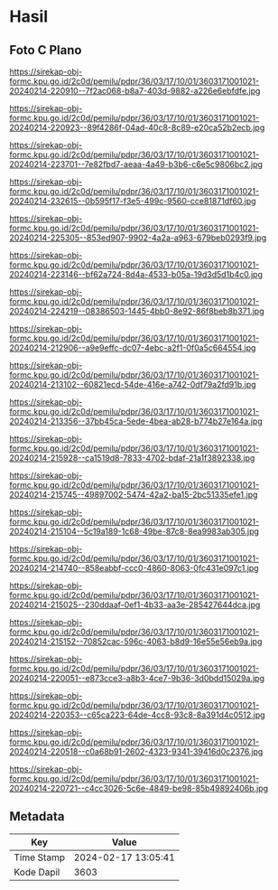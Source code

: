 # Hasil

## Foto C Plano

https://sirekap-obj-formc.kpu.go.id/2c0d/pemilu/pdpr/36/03/17/10/01/3603171001021-20240214-220910--7f2ac068-b8a7-403d-9882-a226e6ebfdfe.jpg

https://sirekap-obj-formc.kpu.go.id/2c0d/pemilu/pdpr/36/03/17/10/01/3603171001021-20240214-220923--89f4286f-04ad-40c8-8c89-e20ca52b2ecb.jpg

https://sirekap-obj-formc.kpu.go.id/2c0d/pemilu/pdpr/36/03/17/10/01/3603171001021-20240214-223701--7e82fbd7-aeaa-4a49-b3b6-c6e5c9806bc2.jpg

https://sirekap-obj-formc.kpu.go.id/2c0d/pemilu/pdpr/36/03/17/10/01/3603171001021-20240214-232615--0b595f17-f3e5-499c-9560-cce81871df60.jpg

https://sirekap-obj-formc.kpu.go.id/2c0d/pemilu/pdpr/36/03/17/10/01/3603171001021-20240214-225305--853ed907-9902-4a2a-a963-679beb0293f9.jpg

https://sirekap-obj-formc.kpu.go.id/2c0d/pemilu/pdpr/36/03/17/10/01/3603171001021-20240214-223146--bf62a724-8d4a-4533-b05a-19d3d5d1b4c0.jpg

https://sirekap-obj-formc.kpu.go.id/2c0d/pemilu/pdpr/36/03/17/10/01/3603171001021-20240214-224219--08386503-1445-4bb0-8e92-86f8beb8b371.jpg

https://sirekap-obj-formc.kpu.go.id/2c0d/pemilu/pdpr/36/03/17/10/01/3603171001021-20240214-212906--a9e9effc-dc07-4ebc-a2f1-0f0a5c664554.jpg

https://sirekap-obj-formc.kpu.go.id/2c0d/pemilu/pdpr/36/03/17/10/01/3603171001021-20240214-213102--60821ecd-54de-416e-a742-0df79a2fd91b.jpg

https://sirekap-obj-formc.kpu.go.id/2c0d/pemilu/pdpr/36/03/17/10/01/3603171001021-20240214-213356--37bb45ca-5ede-4bea-ab28-b774b27e164a.jpg

https://sirekap-obj-formc.kpu.go.id/2c0d/pemilu/pdpr/36/03/17/10/01/3603171001021-20240214-215928--ca1519d8-7833-4702-bdaf-21a1f3892338.jpg

https://sirekap-obj-formc.kpu.go.id/2c0d/pemilu/pdpr/36/03/17/10/01/3603171001021-20240214-215745--49897002-5474-42a2-ba15-2bc51335efe1.jpg

https://sirekap-obj-formc.kpu.go.id/2c0d/pemilu/pdpr/36/03/17/10/01/3603171001021-20240214-215104--5c19a189-1c68-49be-87c8-8ea9983ab305.jpg

https://sirekap-obj-formc.kpu.go.id/2c0d/pemilu/pdpr/36/03/17/10/01/3603171001021-20240214-214740--858eabbf-ccc0-4860-8063-0fc431e097c1.jpg

https://sirekap-obj-formc.kpu.go.id/2c0d/pemilu/pdpr/36/03/17/10/01/3603171001021-20240214-215025--230ddaaf-0ef1-4b33-aa3e-285427644dca.jpg

https://sirekap-obj-formc.kpu.go.id/2c0d/pemilu/pdpr/36/03/17/10/01/3603171001021-20240214-215152--70852cac-596c-4063-b8d9-16e55e56eb9a.jpg

https://sirekap-obj-formc.kpu.go.id/2c0d/pemilu/pdpr/36/03/17/10/01/3603171001021-20240214-220051--e873cce3-a8b3-4ce7-9b36-3d0bdd15029a.jpg

https://sirekap-obj-formc.kpu.go.id/2c0d/pemilu/pdpr/36/03/17/10/01/3603171001021-20240214-220353--c65ca223-64de-4cc8-93c8-8a391d4c0512.jpg

https://sirekap-obj-formc.kpu.go.id/2c0d/pemilu/pdpr/36/03/17/10/01/3603171001021-20240214-220518--c0a68b91-2602-4323-9341-39416d0c2376.jpg

https://sirekap-obj-formc.kpu.go.id/2c0d/pemilu/pdpr/36/03/17/10/01/3603171001021-20240214-220721--c4cc3026-5c6e-4849-be98-85b49892406b.jpg


## Metadata

| Key        | Value               |
| ---------- | ------------------- |
| Time Stamp | 2024-02-17 13:05:41 |
| Kode Dapil | 3603                |



